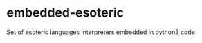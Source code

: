 embedded-esoteric
=================

Set of esoteric languages interpreters embedded in python3 code 
